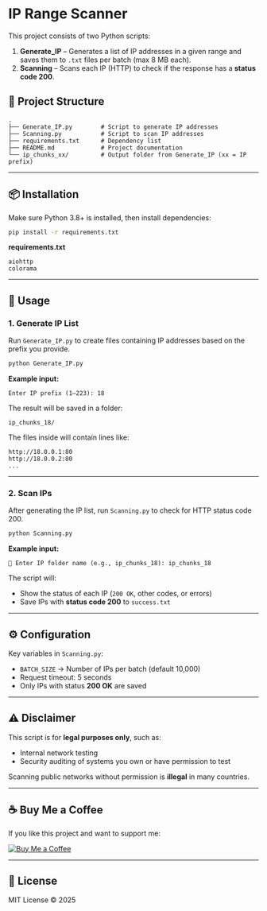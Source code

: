 # IP Range Scanner

This project consists of two Python scripts:

1. **Generate_IP** – Generates a list of IP addresses in a given range and saves them to `.txt` files per batch (max 8 MB each).
2. **Scanning** – Scans each IP (HTTP) to check if the response has a **status code 200**.

## 📂 Project Structure

```
.
├── Generate_IP.py        # Script to generate IP addresses
├── Scanning.py           # Script to scan IP addresses
├── requirements.txt      # Dependency list
├── README.md             # Project documentation
└── ip_chunks_xx/         # Output folder from Generate_IP (xx = IP prefix)
```

---

## 📦 Installation

Make sure Python 3.8+ is installed, then install dependencies:

```bash
pip install -r requirements.txt
```

**requirements.txt**
```
aiohttp
colorama
```

---

## 🚀 Usage

### 1. Generate IP List
Run `Generate_IP.py` to create files containing IP addresses based on the prefix you provide.

```bash
python Generate_IP.py
```

**Example input:**
```
Enter IP prefix (1–223): 18
```

The result will be saved in a folder:
```
ip_chunks_18/
```
The files inside will contain lines like:
```
http://18.0.0.1:80
http://18.0.0.2:80
...
```

---

### 2. Scan IPs
After generating the IP list, run `Scanning.py` to check for HTTP status code 200.

```bash
python Scanning.py
```

**Example input:**
```
📂 Enter IP folder name (e.g., ip_chunks_18): ip_chunks_18
```

The script will:
- Show the status of each IP (`200 OK`, other codes, or errors)
- Save IPs with **status code 200** to `success.txt`

---

## ⚙️ Configuration
Key variables in `Scanning.py`:
- `BATCH_SIZE` → Number of IPs per batch (default 10,000)
- Request timeout: 5 seconds
- Only IPs with status **200 OK** are saved

---

## ⚠️ Disclaimer
This script is for **legal purposes only**, such as:
- Internal network testing
- Security auditing of systems you own or have permission to test

Scanning public networks without permission is **illegal** in many countries.

---

## ☕ Buy Me a Coffee
If you like this project and want to support me:

[![Buy Me a Coffee](https://www.buymeacoffee.com/assets/img/custom_images/orange_img.png)](https://buymeacoffee.com/zainpew)

---

## 📜 License
MIT License © 2025
